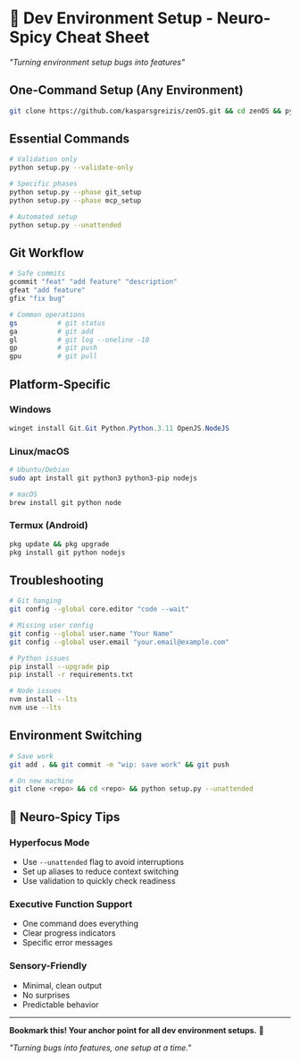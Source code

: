 # 🧠 Dev Environment Setup - Neuro-Spicy Cheat Sheet

*"Turning environment setup bugs into features"*

## **One-Command Setup (Any Environment)**
```bash
git clone https://github.com/kasparsgreizis/zenOS.git && cd zenOS && python setup.py
```

## **Essential Commands**
```bash
# Validation only
python setup.py --validate-only

# Specific phases
python setup.py --phase git_setup
python setup.py --phase mcp_setup

# Automated setup
python setup.py --unattended
```

## **Git Workflow**
```bash
# Safe commits
gcommit "feat" "add feature" "description"
gfeat "add feature"
gfix "fix bug"

# Common operations
gs          # git status
ga          # git add
gl          # git log --oneline -10
gp          # git push
gpu         # git pull
```

## **Platform-Specific**

### **Windows**
```powershell
winget install Git.Git Python.Python.3.11 OpenJS.NodeJS
```

### **Linux/macOS**
```bash
# Ubuntu/Debian
sudo apt install git python3 python3-pip nodejs

# macOS
brew install git python node
```

### **Termux (Android)**
```bash
pkg update && pkg upgrade
pkg install git python nodejs
```

## **Troubleshooting**
```bash
# Git hanging
git config --global core.editor "code --wait"

# Missing user config
git config --global user.name "Your Name"
git config --global user.email "your.email@example.com"

# Python issues
pip install --upgrade pip
pip install -r requirements.txt

# Node issues
nvm install --lts
nvm use --lts
```

## **Environment Switching**
```bash
# Save work
git add . && git commit -m "wip: save work" && git push

# On new machine
git clone <repo> && cd <repo> && python setup.py --unattended
```

## **🧠 Neuro-Spicy Tips**

### **Hyperfocus Mode**
- Use `--unattended` flag to avoid interruptions
- Set up aliases to reduce context switching
- Use validation to quickly check readiness

### **Executive Function Support**
- One command does everything
- Clear progress indicators
- Specific error messages

### **Sensory-Friendly**
- Minimal, clean output
- No surprises
- Predictable behavior

---
**Bookmark this! Your anchor point for all dev environment setups.** 🎯

*"Turning bugs into features, one setup at a time."*